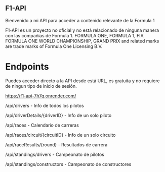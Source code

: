## F1-API

Bienvenido a mi API para acceder a contenido relevante de la Formula 1

F1-API es un proyecto no oficial y no está relacionado de ninguna manera con las compañias de Formula 1. FORMULA ONE, FORMULA 1, FIA FORMULA ONE WORLD CHAMPIONSHIP, GRAND PRIX and related marks are trade marks of Formula One Licensing B.V.

# Endpoints

Puedes acceder directo a la API desde está URL, es gratuita y no requiere de ningun tipo de inicio de sesión.

https://f1-api-7h7q.onrender.com/

/api/drivers - Info de todos los pilotos

/api/driverDetails/{driverID} - Info de un solo piloto

/api/races - Calendario de carreras

/api/races/circuit/{circuitID} - Info de un solo circuito

/api/raceResults/{round} - Resultados de carrera

/api/standings/drivers - Campeonato de pilotos

/api/standings/constructors - Campeonato de constructores
